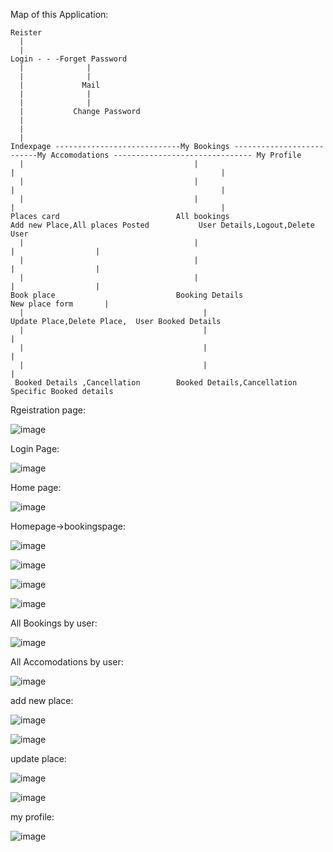 Map of this Application:

    Reister
      |
      |
    Login - - -Forget Password 
      |              |
      |              |
      |             Mail
      |              |
      |              |
      |           Change Password
      |
      |
      |
    Indexpage ----------------------------My Bookings --------------------------My Accomodations ------------------------------- My Profile
      |                                      |                                        |                                              |
      |                                      |                                        |                                              |
      |                                      |                                        |                                              |
    Places card                          All bookings                              Add new Place,All places Posted           User Details,Logout,Delete User
      |                                      |                                        |                  |
      |                                      |                                        |                  |
      |                                      |                                        |                  |
    Book place                           Booking Details                            New place form       |
      |                                        |                                                  Update Place,Delete Place,  User Booked Details
      |                                        |                                                                                     |
      |                                        |                                                                                     |
      |                                        |                                                                                     |
     Booked Details ,Cancellation        Booked Details,Cancellation                                                      Specific Booked details


Rgeistration page:

![image](https://github.com/user-attachments/assets/412b90cf-1159-43e1-a02e-310a0c536a55)

Login Page:

![image](https://github.com/user-attachments/assets/5f65ca48-7927-465b-b37c-71fddeb65cbd)

Home page:

![image](https://github.com/user-attachments/assets/beb1f863-ea76-4d9c-8686-9698b174c2b2)

Homepage->bookingspage:

![image](https://github.com/user-attachments/assets/ded1f55d-252d-48de-a2e8-8a81da364fc3)

![image](https://github.com/user-attachments/assets/c7e852d2-5ef6-4143-8313-39dcc93baa25)

![image](https://github.com/user-attachments/assets/9a9c6363-f032-4fd5-b9a1-9f2c2d90917e)

![image](https://github.com/user-attachments/assets/7c67a306-7157-4a0b-b83c-e46db76a7b89)

All Bookings by user:

![image](https://github.com/user-attachments/assets/7e4ca758-865a-4c00-9a0e-ee458a4816c7)

All Accomodations by user:

![image](https://github.com/user-attachments/assets/2aa594a5-d1c4-43be-bc6f-d6b8f86adaca)

add new place:

![image](https://github.com/user-attachments/assets/0e1ae744-cceb-41a7-8e36-1592e2219e87)

![image](https://github.com/user-attachments/assets/ba244e5f-ac17-460c-bf00-8bc2c0687e8f)


update place:

![image](https://github.com/user-attachments/assets/4053c281-553d-47ac-bdbb-b8b1bd8b600b)

![image](https://github.com/user-attachments/assets/a4522c5e-f98a-4d2a-bed5-9df1d8e9c39d)


my profile:

![image](https://github.com/user-attachments/assets/fa8c9c6f-0fb4-4d53-8a5c-0b856e3653a7)
